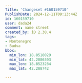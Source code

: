 ```yaml
---
Title: 'Changeset #160159710'
PublishDate: 2024-12-11T09:13:44Z
id: 160159710
user: dada24
comment: name street
created_by: iD 2.30.4
tags:
- Montenegro
- Budva
bbox:
  min_lon: 18.8518029
  min_lat: 42.2886303
  max_lon: 18.8523284
  max_lat: 42.288742

---
```

